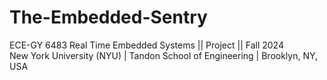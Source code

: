 # The-Embedded-Sentry
ECE-GY 6483 Real Time Embedded Systems || Project || Fall 2024 <br />
New York University (NYU) | Tandon School of Engineering | Brooklyn, NY, USA <br /> <br />
